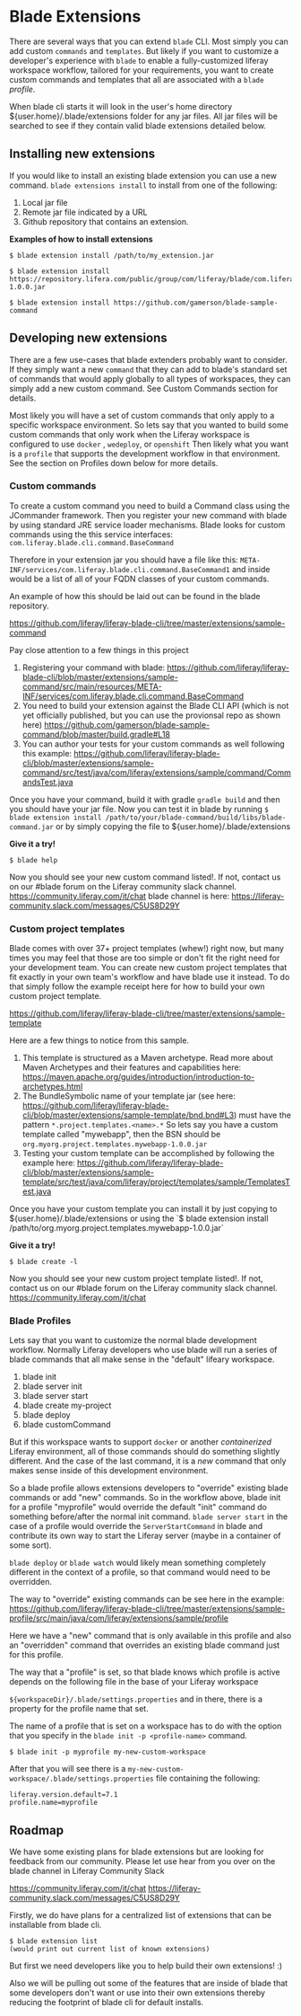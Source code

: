 # Blade Extensions

There are several ways that you can extend `blade` CLI.  Most simply you can add
custom `commands` and `templates`. But likely if you want to customize a
developer's experience with `blade`  to enable a fully-customized liferay
workspace workflow, tailored for your requirements, you want to create custom
commands and templates that all are associated with a `blade` _profile_.

When blade cli starts it will look in the user's home directory
${user.home}/.blade/extensions folder for any jar files. All jar files will be
searched to see if they contain valid blade extensions detailed below.

## Installing new extensions

If you would like to install an existing blade extension you can use a new
command. `blade extensions install` to install from one of the following:

1. Local jar file
2. Remote jar file indicated by a URL
3. Github repository that contains an extension.

**Examples of how to install extensions**

```
$ blade extension install /path/to/my_extension.jar
```

```
$ blade extension install https://repository.lifera.com/public/group/com/liferay/blade/com.liferay.blade.extension/1.0.0/com.liferay.blade.extension-1.0.0.jar
```

```
$ blade extension install https://github.com/gamerson/blade-sample-command
```

## Developing new extensions

There are a few use-cases that blade extenders probably want to consider.  If
they simply want a new `command` that they can add to blade's standard set of
commands that would apply globally to all types of workspaces, they can simply
add a new custom command.  See Custom Commands section for details.

Most likely you will have a set of custom commands that only apply to a specific
workspace environment.  So lets say that you wanted to build some custom
commands that only work when the Liferay workspace is configured to use `docker`
, `wedeploy`, or `openshift`  Then likely what you want is a `profile` that
supports the development workflow in that environment.  See the section on
Profiles down below for more details.

### Custom commands

To create a custom command you need to build a Command class using the
JCommander framework.  Then you register your new command with blade by using
standard JRE service loader mechanisms.  Blade looks for custom commands using
the this service interfaces: `com.liferay.blade.cli.command.BaseCommand`

Therefore in your extension jar you should have a file like this:
`META-INF/services/com.liferay.blade.cli.command.BaseCommand1` and inside would
be a list of all of your FQDN classes of your custom commands.

An example of how this should be laid out can be found in the blade repository.

https://github.com/liferay/liferay-blade-cli/tree/master/extensions/sample-command

Pay close attention to a few things in this project

1. Registering your command with blade:
https://github.com/liferay/liferay-blade-cli/blob/master/extensions/sample-command/src/main/resources/META-INF/services/com.liferay.blade.cli.command.BaseCommand
2. You need to build your extension against the Blade CLI API (which is not yet
officially published, but you can use the provionsal repo as shown here)
https://github.com/gamerson/blade-sample-command/blob/master/build.gradle#L18
3. You can author your tests for your custom commands as well following this
example: https://github.com/liferay/liferay-blade-cli/blob/master/extensions/sample-command/src/test/java/com/liferay/extensions/sample/command/CommandsTest.java

Once you have your command, build it with gradle `gradle build` and then you
should have your jar file.  Now you can test it in blade by running `$ blade
extension install /path/to/your/blade-command/build/libs/blade-command.jar` or
by simply copying the file to ${user.home}/.blade/extensions

**Give it a try!**

```
$ blade help
```

Now you should see your new custom command listed!.  If not, contact us on our
#blade forum on the Liferay community slack channel.
https://community.liferay.com/it/chat blade channel is here:
https://liferay-community.slack.com/messages/C5US8D29Y

### Custom project templates

Blade comes with over 37+ project templates (whew!) right now, but many times
you may feel that those are too simple or don't fit the right need for your
development team.  You can create new custom project templates that fit exactly
in your own team's workflow and have blade use it instead.  To do that simply
follow the example receipt here for how to build your own custom project
template.

https://github.com/liferay/liferay-blade-cli/tree/master/extensions/sample-template

Here are a few things to notice from this sample.

1. This template is structured as a Maven archetype.  Read more about Maven
Archetypes and their features and capabilities here:
https://maven.apache.org/guides/introduction/introduction-to-archetypes.html
2. The BundleSymbolic name of your template jar (see here:
https://github.com/liferay/liferay-blade-cli/blob/master/extensions/sample-template/bnd.bnd#L3)
must have the pattern `*.project.templates.<name>.*`  So lets say you have a
custom template called "mywebapp", then the BSN should be
`org.myorg.project.templates.mywebapp-1.0.0.jar`
3. Testing your custom template can be accomplished by following the example
here: https://github.com/liferay/liferay-blade-cli/blob/master/extensions/sample-template/src/test/java/com/liferay/project/templates/sample/TemplatesTest.java

Once you have your custom template you can install it by just copying to
${user.home}/.blade/extensions or using the `$ blade extension install
/path/to/org.myorg.project.templates.mywebapp-1.0.0.jar`

**Give it a try!**

```
$ blade create -l
```

Now you should see your new custom project template listed!.  If not, contact us
on our #blade forum on the Liferay community slack channel.  
https://community.liferay.com/it/chat

### Blade Profiles

Lets say that you want to customize the normal blade development workflow.
Normally Liferay developers who use blade will run a series of blade commands
that all make sense in the "default" lifeary workspace.

1. blade init
2. blade server init
3. blade server start
4. blade create my-project
5. blade deploy
6. blade customCommand

But if this workspace wants to support `docker` or another _containerized_
Liferay environment, all of those commands should do something slightly
different.  And the case of the last command, it is a *new* command that only
makes sense inside of this development environment.

So a blade profile allows extensions developers to "override" existing blade
commands or add "new" commands. So in the workflow above, blade init for a
profile "myprofile" would override the default "init" command do something
before/after the normal init command.  `blade server start` in the case of a
profile would override the `ServerStartCommand` in blade and contribute its own
way to start the Liferay server (maybe in a container of some sort).

`blade deploy` or `blade watch` would likely mean something completely different
in the context of a profile, so that command would need to be overridden.

The way to "override" existing commands can be see here in the example:
https://github.com/liferay/liferay-blade-cli/tree/master/extensions/sample-profile/src/main/java/com/liferay/extensions/sample/profile

Here we have a "new" command that is only available in this profile and also an
"overridden" command that overrides an existing blade command just for this
profile.

The way that a "profile" is set, so that blade knows which profile is active
depends on the following file in the base of your Liferay workspace

`${workspaceDir}/.blade/settings.properties`  and in there, there is a property
for the profile name that set.

The name of a profile that is set on a workspace has to do with the option that
you specify in the `blade init -p <profile-name>` command.

```
$ blade init -p myprofile my-new-custom-workspace
```

After that you will see there is a
`my-new-custom-workspace/.blade/settings.properties` file containing the
following:

```
liferay.version.default=7.1
profile.name=myprofile
```

## Roadmap

We have some existing plans for blade extensions but are looking for feedback
from our community.  Please let use hear from you over on the blade channel in
Liferay Community Slack

https://community.liferay.com/it/chat
https://liferay-community.slack.com/messages/C5US8D29Y

Firstly, we do have plans for a centralized list of extensions that can be
installable from blade cli.

```
$ blade extension list
(would print out current list of known extensions)
```

But first we need developers like you to help build their own extensions! :)

Also we will be pulling out some of the features that are inside of blade that
some developers don't want or use into their own extensions thereby reducing the
footprint of blade cli for default installs.